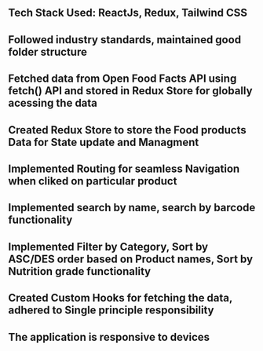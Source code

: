 ## Tech Stack Used: ReactJs, Redux, Tailwind CSS
## Followed industry standards, maintained good folder structure
## Fetched data from Open Food Facts API using fetch() API and stored in Redux Store for globally acessing the data
## Created Redux Store to store the Food products Data for State update and Managment
## Implemented Routing for seamless Navigation when cliked on particular product
## Implemented  search by name, search by barcode functionality
## Implemented Filter by Category, Sort by ASC/DES order based on Product names, Sort by Nutrition grade functionality
## Created Custom Hooks for fetching the data, adhered to Single  principle responsibility
## The application is responsive to devices 
